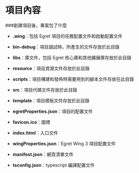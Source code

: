 # 項目內容

###創建項目後，專案包了什麼



* **.wing**：包括 Egret 項目的任務配置文件和啟動配置文件

* **bin-debug**：項目調試時，所產生的文件存放於此目錄

* **libs**：庫文件，包括 Egret 核心庫和其他擴展庫存放於此目錄

* **resource**：項目資源文件存放於此目錄

* **scripts**：項目構建和發佈時需要用到的腳本文件存放在此目錄

* **src**：項目代碼文件存放於此目錄

* **template**：項目模板文件存放於此目錄

* **egretProperties.json**：項目的配置文件

* **favicon.ico**：圖標

* **index.html**：入口文件

* **wingProperties.json**：Egret Wing 3 項目配置文件

* **manifest.json**：網頁清單文件

* **tsconfig.json**：typescript 編譯配置文件